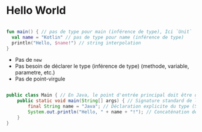 # Hello World


```kotlin

fun main() { // pas de type pour main (inférence de type), Ici `Unit`
  val name = "Kotlin" // pas de type pour name (inférence de type)
  println("Hello, $name!") // string interpolation
}

```

- Pas de `new`
- Pas besoin de déclarer le type (inférence de type) (methode, variable, parametre, etc.)
- Pas de point-virgule


```java

public class Main { // En Java, le point d'entrée principal doit être dans une classe
    public static void main(String[] args) { // Signature standard de la méthode main en Java (public static void, prend un tableau de String)
        final String name = "Java"; // Déclaration explicite du type (String) et utilisation de 'final' pour simuler l'immutabilité de 'val'
        System.out.println("Hello, " + name + "!"); // Concaténation de chaînes car Java ne supporte pas directement l'interpolation $variable dans les littéraux de chaîne standard (avant les Text Blocks de Java 15+)
    }
}

```
